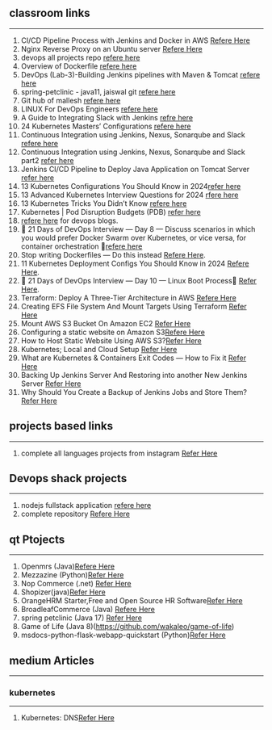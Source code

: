 ## classroom links
-----------------------------------------------------------------
1. CI/CD Pipeline Process with Jenkins and Docker in AWS [Refere Here](https://medium.com/@ianwaswa2019/ci-cd-pipeline-process-with-jenkins-and-docker-in-aws-7d9f54512262)
2. Nginx Reverse Proxy on an Ubuntu server [Refere Here](https://aws.plainenglish.io/nginx-reverse-proxy-on-an-ubuntu-server-to-serve-jenkins-de90b948a9db)
3.  devops all projects repo [refere here](https://github.com/malleshdevops)
4.  Overview of Dockerfile [refere here](https://medium.com/@sangeetv09/overview-of-dockerfile-e50059316dc9)
5.  DevOps (Lab-3)-Building Jenkins pipelines with Maven & Tomcat [refere here](https://aws.plainenglish.io/devops-lab-3-building-jenkins-pipelines-with-maven-tomcat-21494c413202)
6. spring-petclinic - java11, jaiswal git [refere here](https://github.com/jaiswaladi246/Petclinic)
7. Git hub of mallesh [refere here](https://github.com/malleshdevops/devops17-k8)
8. LINUX For DevOps Engineers [refere here](https://medium.com/@skmswetha22/linux-for-devops-engineers-9b51d4168f9b)
9. A Guide to Integrating Slack with Jenkins [refre here](https://medium.com/@skmswetha22/a-guide-to-integrating-slack-with-jenkins-d78bf43f131e)
10. 24 Kubernetes Masters’ Configurations [refere here](https://overcast.blog/24-kubernetes-mastersconfigurations-29235c65b337)
11. Continuous Integration using Jenkins, Nexus, Sonarqube and Slack [refere here](https://medium.com/@samuelnnanna71/continuous-integration-using-jenkins-nexus-sonarqube-and-slack-f1d43379dda9)
12. Continuous Integration using Jenkins, Nexus, Sonarqube and Slack part2 [refer here](https://blog.devops.dev/continuous-integration-using-jenkins-nexus-sonarqube-and-slack-89a257cb73a8)
13. Jenkins CI/CD Pipeline to Deploy Java Application on Tomcat Server [refer here](https://medium.com/@sudheer.barakers/jenkins-ci-cd-pipeline-to-deploy-java-application-on-tomcat-server-97b92df2da38)
14. 13 Kubernetes Configurations You Should Know in 2024[refer here](https://overcast.blog/13-kubernetes-configurations-you-should-know-in-2024-54eec72f307e)
15. 13 Advanced Kubernetes Interview Questions for 2024 [rfere here](https://overcast.blog/13-advanced-kubernetes-interview-questions-for-2024-953683603df1)
16. 13 Kubernetes Tricks You Didn’t Know [refere here](https://overcast.blog/13-kubernetes-tricks-you-didnt-know-647de6364472)
17. Kubernetes | Pod Disruption Budgets (PDB) [refer here](https://overcast.blog/13-kubernetes-tricks-you-didnt-know-647de6364472)
18. [refere here](https://devopslearning.medium.com/) for devops blogs.
19. 📌 21 Days of DevOps Interview — Day 8 — Discuss scenarios in which you would prefer Docker Swarm over Kubernetes, or vice versa, for container orchestration 📌[refere here](https://devopslearning.medium.com/21-days-of-devops-interview-day-8-discuss-scenarios-in-which-you-would-prefer-docker-swarm-7fb658ae173b)
20. Stop writing Dockerfiles — Do this instead [Refere Here](https://medium.com/@sushantkapare1717/stop-writing-dockerfiles-today-do-this-instead-b88f2a0cadeb).
21. 11 Kubernetes Deployment Configs You Should Know in 2024 [Refere Here](https://overcast.blog/11-kubernetes-deployment-configs-you-should-know-in-2024-1126740926f0).
22. 📌 21 Days of DevOps Interview — Day 10 — Linux Boot Process📌 [Refer Here](https://devopslearning.medium.com/21-days-of-devops-interview-day-10-linux-boot-process-09cb3d145803).
23. Terraform: Deploy A Three-Tier Architecture in AWS [Refere Here](https://aws.plainenglish.io/terraform-deploying-a-three-tier-architecture-in-aws-4c8ecce40790)
24. Creating EFS File System And Mount Targets Using Terraform [Refer Here](https://medium.com/avmconsulting-blog/creating-efs-file-system-and-mount-targets-using-terraform-6f8890201b13)
25. Mount AWS S3 Bucket On Amazon EC2 [Refer Here](https://surajblog.medium.com/mount-aws-s3-bucket-on-amazon-ec2-9f18b48d4f04)
26. Configuring a static website on Amazon S3[Refere Here](https://docs.aws.amazon.com/AmazonS3/latest/userguide/HostingWebsiteOnS3Setup.html)
27. How to Host Static Website Using AWS S3?[Refer Here](https://www.geeksforgeeks.org/how-to-host-static-website-using-aws-s3/)
28. Kubernetes; Local and Cloud Setup [Refer Here](https://blog.devops.dev/kkberkuberkuberkubernetes-local-and-cloud-setup-ca7ed8312065)
29. What are Kubernetes & Containers Exit Codes — How to Fix it [Refer Here](https://foxutech.medium.com/what-are-kubernetes-containers-exit-codes-how-to-fix-it-fefdb63df50b)
30. Backing Up Jenkins Server And Restoring into another New Jenkins Server [Refer Here](https://medium.com/@swarnamalya044/backing-up-jenkins-server-and-restoring-into-another-new-jenkins-server-61980d74b34d)
31. Why Should You Create a Backup of Jenkins Jobs and Store Them? [Refer Here](https://medium.com/@prabahar87/why-should-you-create-a-backup-of-jenkins-jobs-and-store-them-63739f10bbc2)




## projects based links
---------------------------------------------------
1. complete all languages projects from instagram [Refer Here](https://github.com/practical-tutorials/project-based-learning)




## Devops shack projects
---------------------------------------
1. nodejs fullstack application [refere here](https://github.com/jaiswaladi246/fullstack-bank)
2. complete repository [Refere Here](https://github.com/jaiswaladi246)



## qt Ptojects
----------------------------------------------
1. Openmrs (Java)[Refere Here](https://github.com/openmrs/openmrs-core)
2. Mezzazine (Python)[Refer Here](https://github.com/stephenmcd/mezzanine)
3. Nop Commerce (.net) [Refer Here](https://github.com/nopSolutions/nopCommerce)
4. Shopizer(java)[Refer Here](https://github.com/shopizer-ecommerce/shopizer)
5. OrangeHRM Starter,Free and Open Source HR Software[Refer Here](https://www.orangehrm.com/orangehrm-starter-open-source-software)
6. BroadleafCommerce (Java) [Refere Here](https://github.com/BroadleafCommerce/BroadleafCommerce)
7. spring petclinic (Java 17) [Refer Here](https://github.com/spring-projects/spring-petclinic)
8. Game of Life (Java 8)(https://github.com/wakaleo/game-of-life)
9. msdocs-python-flask-webapp-quickstart (Python)[Refer Here](https://github.com/Azure-Samples/msdocs-python-flask-webapp-quickstart)



## medium Articles
------------------------------------------
### kubernetes
------------------------------------
1. Kubernetes: DNS[Refer Here](https://yuminlee2.medium.com/kubernetes-dns-bdca7b7cb868#:~:text=In%20Kubernetes%2C%20DNS%20names%20are%20assigned%20to%20Pods%20and%20Services,format%20.)